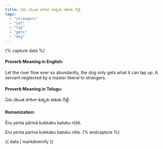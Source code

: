 ```yaml
---
title: ఏరు యెంత పారినా కుక్కకు కతుకు నీళ్లే.
tags:
  - "strangers"
  - "let"
  - "lap"
  - "gets"
  - "dog"
---
```


{% capture data %}
#### Proverb Meaning in English:
Let the river flow ever so abundantly, the dog only gets what it can lap up.
A servant neglected by a master liberal to strangers.

#### Proverb Meaning in Telugu:
ఏరు యెంత పారినా కుక్కకు కతుకు నీళ్లే.

#### Romanization:
Ēru yenta pārinā kukkaku katuku nīḷlē.

Eru yenta parina kukkaku katuku nille.
{% endcapture %}

{{ data | markdownify }}

